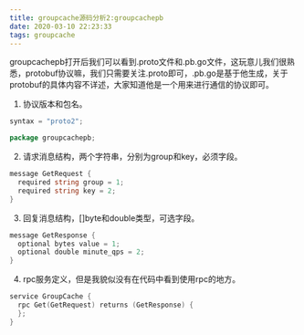 ```yaml
---
title: groupcache源码分析2:groupcachepb
date: 2020-03-10 22:23:33
tags: groupcache
---
```


groupcachepb打开后我们可以看到.proto文件和.pb.go文件，这玩意儿我们很熟悉，protobuf协议嘛，我们只需要关注.proto即可，.pb.go是基于他生成，关于protobuf的具体内容不详述，大家知道他是一个用来进行通信的协议即可。

<!-- more -->

1. 协议版本和包名。
``` go
syntax = "proto2";

package groupcachepb;
```
2. 请求消息结构，两个字符串，分别为group和key，必须字段。
``` go
message GetRequest {
  required string group = 1;
  required string key = 2;
}
```
3. 回复消息结构，[]byte和double类型，可选字段。
``` go
message GetResponse {
  optional bytes value = 1;
  optional double minute_qps = 2;
}
```
4. rpc服务定义，但是我貌似没有在代码中看到使用rpc的地方。
``` go
service GroupCache {
  rpc Get(GetRequest) returns (GetResponse) {
  };
}
```
